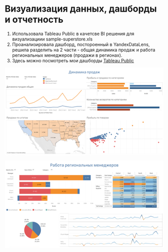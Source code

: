 # Визуализация данных, дашборды и отчетность

1. Использовала Tableau Public в качетсве BI решения для визуализациии sample-superstore.xls
2. Проанализировала дашборд, постороенный в YandexDataLens, решила разделить на 2 части - общая динамика продаж и работа региональных менеджеров (продажи в регионах).
3. Здесь можно посмотреть мои дашборды [Tableau Public](https://public.tableau.com/app/profile/anastasia.kotelnikova/vizzes)

![](https://github.com/AnastasiaKotelnikova/data-engineering/blob/3c437450701136f92ca7aff4ab48b483348751bf/DE-101/Module3/Dashboard%20%D0%94%D0%B8%D0%BD%D0%B0%D0%BC%D0%B8%D0%BA%D0%B0%20%D0%BF%D1%80%D0%BE%D0%B4%D0%B0%D0%B6%20Tableau%20Public.png)

![](https://github.com/AnastasiaKotelnikova/data-engineering/blob/3c437450701136f92ca7aff4ab48b483348751bf/DE-101/Module3/Dashboard%20%D0%A0%D0%B0%D0%B1%D0%BE%D1%82%D0%B0%20%D1%80%D0%B5%D0%B3%D0%B8%D0%BE%D0%BD%D0%B0%D0%BB%D1%8C%D0%BD%D1%8B%D1%85%20%D0%BC%D0%B5%D0%BD%D0%B5%D0%B4%D0%B6%D0%B5%D1%80%D0%BE%D0%B2%20Tableau%20Public.png)
